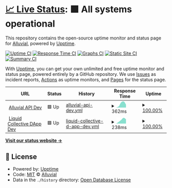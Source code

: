 # [📈 Live Status](https://demo.upptime.js.org): <!--live status--> **🟩 All systems operational**

This repository contains the open-source uptime monitor and status page for [Alluvial](https://alluvial.finance), powered by [Upptime](https://github.com/upptime/upptime).

[![Uptime CI](https://github.com/alluvialfinance/upptime/workflows/Uptime%20CI/badge.svg)](https://github.com/alluvialfinance/upptime/actions?query=workflow%3A%22Uptime+CI%22)
[![Response Time CI](https://github.com/alluvialfinance/upptime/workflows/Response%20Time%20CI/badge.svg)](https://github.com/alluvialfinance/upptime/actions?query=workflow%3A%22Response+Time+CI%22)
[![Graphs CI](https://github.com/alluvialfinance/upptime/workflows/Graphs%20CI/badge.svg)](https://github.com/alluvialfinance/upptime/actions?query=workflow%3A%22Graphs+CI%22)
[![Static Site CI](https://github.com/alluvialfinance/upptime/workflows/Static%20Site%20CI/badge.svg)](https://github.com/alluvialfinance/upptime/actions?query=workflow%3A%22Static+Site+CI%22)
[![Summary CI](https://github.com/alluvialfinance/upptime/workflows/Summary%20CI/badge.svg)](https://github.com/alluvialfinance/upptime/actions?query=workflow%3A%22Summary+CI%22)

With [Upptime](https://upptime.js.org), you can get your own unlimited and free uptime monitor and status page, powered entirely by a GitHub repository. We use [Issues](https://github.com/alluvialfinance/upptime/issues) as incident reports, [Actions](https://github.com/alluvialfinance/upptime/actions) as uptime monitors, and [Pages](https://demo.upptime.js.org) for the status page.

<!--start: status pages-->
<!-- This summary is generated by Upptime (https://github.com/upptime/upptime) -->
<!-- Do not edit this manually, your changes will be overwritten -->
<!-- prettier-ignore -->
| URL | Status | History | Response Time | Uptime |
| --- | ------ | ------- | ------------- | ------ |
| <img alt="" src="https://icons.duckduckgo.com/ip3/api.dev.alluvial.finance.ico" height="13"> [Alluvial API Dev](https://api.dev.alluvial.finance) | 🟩 Up | [alluvial-api-dev.yml](https://github.com/AlluvialFinance/upptime/commits/HEAD/history/alluvial-api-dev.yml) | <details><summary><img alt="Response time graph" src="./graphs/alluvial-api-dev/response-time-week.png" height="20"> 362ms</summary><br><a href="https://status.alluvial.finance/history/alluvial-api-dev"><img alt="Response time 362" src="https://img.shields.io/endpoint?url=https%3A%2F%2Fraw.githubusercontent.com%2FAlluvialFinance%2Fupptime%2FHEAD%2Fapi%2Falluvial-api-dev%2Fresponse-time.json"></a><br><a href="https://status.alluvial.finance/history/alluvial-api-dev"><img alt="24-hour response time 362" src="https://img.shields.io/endpoint?url=https%3A%2F%2Fraw.githubusercontent.com%2FAlluvialFinance%2Fupptime%2FHEAD%2Fapi%2Falluvial-api-dev%2Fresponse-time-day.json"></a><br><a href="https://status.alluvial.finance/history/alluvial-api-dev"><img alt="7-day response time 362" src="https://img.shields.io/endpoint?url=https%3A%2F%2Fraw.githubusercontent.com%2FAlluvialFinance%2Fupptime%2FHEAD%2Fapi%2Falluvial-api-dev%2Fresponse-time-week.json"></a><br><a href="https://status.alluvial.finance/history/alluvial-api-dev"><img alt="30-day response time 362" src="https://img.shields.io/endpoint?url=https%3A%2F%2Fraw.githubusercontent.com%2FAlluvialFinance%2Fupptime%2FHEAD%2Fapi%2Falluvial-api-dev%2Fresponse-time-month.json"></a><br><a href="https://status.alluvial.finance/history/alluvial-api-dev"><img alt="1-year response time 362" src="https://img.shields.io/endpoint?url=https%3A%2F%2Fraw.githubusercontent.com%2FAlluvialFinance%2Fupptime%2FHEAD%2Fapi%2Falluvial-api-dev%2Fresponse-time-year.json"></a></details> | <details><summary><a href="https://status.alluvial.finance/history/alluvial-api-dev">100.00%</a></summary><a href="https://status.alluvial.finance/history/alluvial-api-dev"><img alt="All-time uptime 100.00%" src="https://img.shields.io/endpoint?url=https%3A%2F%2Fraw.githubusercontent.com%2FAlluvialFinance%2Fupptime%2FHEAD%2Fapi%2Falluvial-api-dev%2Fuptime.json"></a><br><a href="https://status.alluvial.finance/history/alluvial-api-dev"><img alt="24-hour uptime 100.00%" src="https://img.shields.io/endpoint?url=https%3A%2F%2Fraw.githubusercontent.com%2FAlluvialFinance%2Fupptime%2FHEAD%2Fapi%2Falluvial-api-dev%2Fuptime-day.json"></a><br><a href="https://status.alluvial.finance/history/alluvial-api-dev"><img alt="7-day uptime 100.00%" src="https://img.shields.io/endpoint?url=https%3A%2F%2Fraw.githubusercontent.com%2FAlluvialFinance%2Fupptime%2FHEAD%2Fapi%2Falluvial-api-dev%2Fuptime-week.json"></a><br><a href="https://status.alluvial.finance/history/alluvial-api-dev"><img alt="30-day uptime 100.00%" src="https://img.shields.io/endpoint?url=https%3A%2F%2Fraw.githubusercontent.com%2FAlluvialFinance%2Fupptime%2FHEAD%2Fapi%2Falluvial-api-dev%2Fuptime-month.json"></a><br><a href="https://status.alluvial.finance/history/alluvial-api-dev"><img alt="1-year uptime 100.00%" src="https://img.shields.io/endpoint?url=https%3A%2F%2Fraw.githubusercontent.com%2FAlluvialFinance%2Fupptime%2FHEAD%2Fapi%2Falluvial-api-dev%2Fuptime-year.json"></a></details>
| <img alt="" src="https://icons.duckduckgo.com/ip3/dapp.dev.alluvial.finance.ico" height="13"> [Liquid Collective DApp Dev](https://dapp.dev.alluvial.finance) | 🟩 Up | [liquid-collective-d-app-dev.yml](https://github.com/AlluvialFinance/upptime/commits/HEAD/history/liquid-collective-d-app-dev.yml) | <details><summary><img alt="Response time graph" src="./graphs/liquid-collective-d-app-dev/response-time-week.png" height="20"> 238ms</summary><br><a href="https://status.alluvial.finance/history/liquid-collective-d-app-dev"><img alt="Response time 238" src="https://img.shields.io/endpoint?url=https%3A%2F%2Fraw.githubusercontent.com%2FAlluvialFinance%2Fupptime%2FHEAD%2Fapi%2Fliquid-collective-d-app-dev%2Fresponse-time.json"></a><br><a href="https://status.alluvial.finance/history/liquid-collective-d-app-dev"><img alt="24-hour response time 238" src="https://img.shields.io/endpoint?url=https%3A%2F%2Fraw.githubusercontent.com%2FAlluvialFinance%2Fupptime%2FHEAD%2Fapi%2Fliquid-collective-d-app-dev%2Fresponse-time-day.json"></a><br><a href="https://status.alluvial.finance/history/liquid-collective-d-app-dev"><img alt="7-day response time 238" src="https://img.shields.io/endpoint?url=https%3A%2F%2Fraw.githubusercontent.com%2FAlluvialFinance%2Fupptime%2FHEAD%2Fapi%2Fliquid-collective-d-app-dev%2Fresponse-time-week.json"></a><br><a href="https://status.alluvial.finance/history/liquid-collective-d-app-dev"><img alt="30-day response time 238" src="https://img.shields.io/endpoint?url=https%3A%2F%2Fraw.githubusercontent.com%2FAlluvialFinance%2Fupptime%2FHEAD%2Fapi%2Fliquid-collective-d-app-dev%2Fresponse-time-month.json"></a><br><a href="https://status.alluvial.finance/history/liquid-collective-d-app-dev"><img alt="1-year response time 238" src="https://img.shields.io/endpoint?url=https%3A%2F%2Fraw.githubusercontent.com%2FAlluvialFinance%2Fupptime%2FHEAD%2Fapi%2Fliquid-collective-d-app-dev%2Fresponse-time-year.json"></a></details> | <details><summary><a href="https://status.alluvial.finance/history/liquid-collective-d-app-dev">100.00%</a></summary><a href="https://status.alluvial.finance/history/liquid-collective-d-app-dev"><img alt="All-time uptime 100.00%" src="https://img.shields.io/endpoint?url=https%3A%2F%2Fraw.githubusercontent.com%2FAlluvialFinance%2Fupptime%2FHEAD%2Fapi%2Fliquid-collective-d-app-dev%2Fuptime.json"></a><br><a href="https://status.alluvial.finance/history/liquid-collective-d-app-dev"><img alt="24-hour uptime 100.00%" src="https://img.shields.io/endpoint?url=https%3A%2F%2Fraw.githubusercontent.com%2FAlluvialFinance%2Fupptime%2FHEAD%2Fapi%2Fliquid-collective-d-app-dev%2Fuptime-day.json"></a><br><a href="https://status.alluvial.finance/history/liquid-collective-d-app-dev"><img alt="7-day uptime 100.00%" src="https://img.shields.io/endpoint?url=https%3A%2F%2Fraw.githubusercontent.com%2FAlluvialFinance%2Fupptime%2FHEAD%2Fapi%2Fliquid-collective-d-app-dev%2Fuptime-week.json"></a><br><a href="https://status.alluvial.finance/history/liquid-collective-d-app-dev"><img alt="30-day uptime 100.00%" src="https://img.shields.io/endpoint?url=https%3A%2F%2Fraw.githubusercontent.com%2FAlluvialFinance%2Fupptime%2FHEAD%2Fapi%2Fliquid-collective-d-app-dev%2Fuptime-month.json"></a><br><a href="https://status.alluvial.finance/history/liquid-collective-d-app-dev"><img alt="1-year uptime 100.00%" src="https://img.shields.io/endpoint?url=https%3A%2F%2Fraw.githubusercontent.com%2FAlluvialFinance%2Fupptime%2FHEAD%2Fapi%2Fliquid-collective-d-app-dev%2Fuptime-year.json"></a></details>

<!--end: status pages-->

[**Visit our status website →**](https://demo.upptime.js.org)

## 📄 License

- Powered by: [Upptime](https://github.com/upptime/upptime)
- Code: [MIT](./LICENSE) © [Alluvial](https://alluvial.finance)
- Data in the `./history` directory: [Open Database License](https://opendatacommons.org/licenses/odbl/1-0/)
